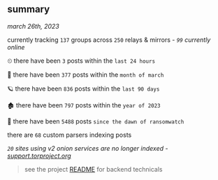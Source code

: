 
## summary
_march 26th, 2023_

currently tracking `137` groups across `250` relays & mirrors - _`99` currently online_

⏲ there have been `3` posts within the `last 24 hours`

🦈 there have been `377` posts within the `month of march`

🪐 there have been `836` posts within the `last 90 days`

🏚 there have been `797` posts within the `year of 2023`

🦕 there have been `5488` posts `since the dawn of ransomwatch`

there are `68` custom parsers indexing posts

_`20` sites using v2 onion services are no longer indexed - [support.torproject.org](https://support.torproject.org/onionservices/v2-deprecation/)_

> see the project [README](https://github.com/joshhighet/ransomwatch#ransomwatch--) for backend technicals
